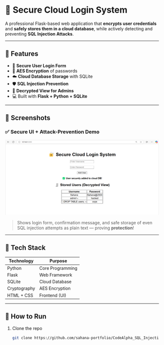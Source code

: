# 🔐 Secure Cloud Login System

A professional Flask-based web application that **encrypts user credentials** and **safely stores them in a cloud database**, while actively detecting and preventing **SQL Injection Attacks**.

---

## 🚀 Features
- 🔑 **Secure User Login Form**
- 🔐 **AES Encryption** of passwords
- ☁️ **Cloud Database Storage** with SQLite
- 🛡️ **SQL Injection Prevention**
- 📜 **Decrypted View for Admins**
- 💻 Built with **Flask + Python + SQLite**

---

## 📸 Screenshots
### ✅ Secure UI + Attack-Prevention Demo
![App Screenshot](screenshot.png)

> Shows login form, confirmation message, and safe storage of even SQL injection attempts as plain text — proving **protection**!

---

## 🧠 Tech Stack

| Technology  | Purpose             |
|-------------|---------------------|
| Python      | Core Programming    |
| Flask       | Web Framework       |
| SQLite      | Cloud Database      |
| Cryptography| AES Encryption      |
| HTML + CSS  | Frontend (UI)       |

---

## 🚀 How to Run

1. Clone the repo
   ```bash
   git clone https://github.com/sahana-portfolio/CodeAlpha_SQL_Injection_Prevention.git

